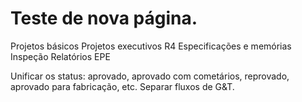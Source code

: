 # Teste de nova página.

Projetos básicos
Projetos executivos
R4
Especificações e memórias
Inspeção
Relatórios EPE

Unificar os status: aprovado, aprovado com cometários, reprovado, aprovado para fabricação, etc.
Separar fluxos de G&T.